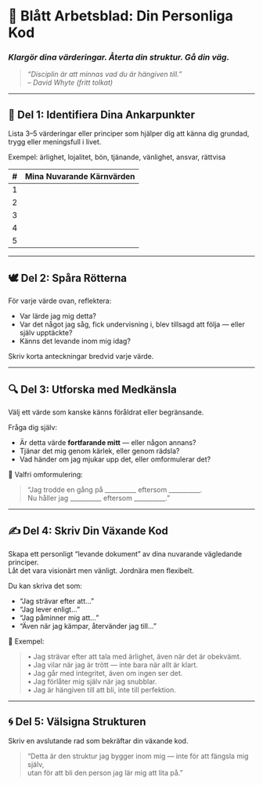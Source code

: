 # 🔷 Blått Arbetsblad: Din Personliga Kod  
### *Klargör dina värderingar. Återta din struktur. Gå din väg.*

> _“Disciplin är att minnas vad du är hängiven till.”_  
> _– David Whyte (fritt tolkat)_

---

## 🧭 Del 1: Identifiera Dina Ankarpunkter

Lista 3–5 värderingar eller principer som hjälper dig att känna dig grundad, trygg eller meningsfull i livet.

Exempel: ärlighet, lojalitet, bön, tjänande, vänlighet, ansvar, rättvisa

| # | Mina Nuvarande Kärnvärden |
|---|---------------------------|
| 1 |                           |
| 2 |                           |
| 3 |                           |
| 4 |                           |
| 5 |                           |

---

## 🕊️ Del 2: Spåra Rötterna

För varje värde ovan, reflektera:

- Var lärde jag mig detta?  
- Var det något jag såg, fick undervisning i, blev tillsagd att följa — eller själv upptäckte?  
- Känns det levande inom mig idag?

Skriv korta anteckningar bredvid varje värde.

---

## 🔍 Del 3: Utforska med Medkänsla

Välj ett värde som kanske känns föråldrat eller begränsande.

Fråga dig själv:
- Är detta värde **fortfarande mitt** — eller någon annans?  
- Tjänar det mig genom kärlek, eller genom rädsla?  
- Vad händer om jag mjukar upp det, eller omformulerar det?

📝 Valfri omformulering:

> “Jag trodde en gång på __________ eftersom __________.  
> Nu håller jag __________ eftersom __________.”

---

## ✍️ Del 4: Skriv Din Växande Kod

Skapa ett personligt “levande dokument” av dina nuvarande vägledande principer.  
Låt det vara visionärt men vänligt. Jordnära men flexibelt.

Du kan skriva det som:
- “Jag strävar efter att…”  
- “Jag lever enligt…”  
- “Jag påminner mig att…”  
- “Även när jag kämpar, återvänder jag till…”

🧭 Exempel:

> • Jag strävar efter att tala med ärlighet, även när det är obekvämt.  
> • Jag vilar när jag är trött — inte bara när allt är klart.  
> • Jag går med integritet, även om ingen ser det.  
> • Jag förlåter mig själv när jag snubblar.  
> • Jag är hängiven till att bli, inte till perfektion.

---

## 🌀 Del 5: Välsigna Strukturen

Skriv en avslutande rad som bekräftar din växande kod.

> “Detta är den struktur jag bygger inom mig — inte för att fängsla mig själv,  
utan för att bli den person jag lär mig att lita på.”

